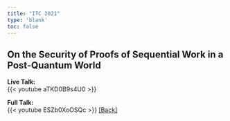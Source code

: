 ```yaml
---
title: "ITC 2021"
type: 'blank'
toc: false
---
```


## On the Security of Proofs of Sequential Work in a Post-Quantum World

**Live Talk:**\
{{< youtube aTKD0B9s4U0 >}}

**Full Talk:**\
{{< youtube ESZb0XoOSQc >}}
[[Back]](../../talks)
